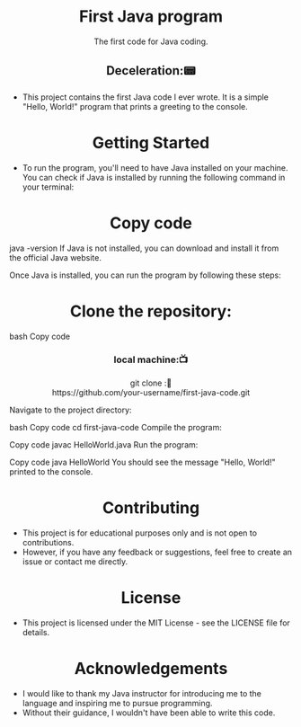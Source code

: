 <h1 align="center">First Java program</h1>
<p align="center">The first code for Java coding.</p>
<h2 align="center">Deceleration:📟</h2>

- This project contains the first Java code I ever wrote. It is a simple "Hello, World!" program that prints a greeting to the console.

<h1 align="center">Getting Started</h1>

- To run the program, you'll need to have Java installed on your machine. You can check if Java is installed by running the following command in your terminal:

<h1 align="center">Copy code</h1>
java -version
If Java is not installed, you can download and install it from the official Java website.

Once Java is installed, you can run the program by following these steps:

<h1 align="center">Clone the repository:</h1>

bash
Copy code
<h3 align=" center" >local machine:📺 </h3>

<p  align=" center" >git clone :📝<br> https://github.com/your-username/first-java-code.git</p>
  
Navigate to the project directory:



bash
Copy code
cd first-java-code
Compile the program:

Copy code
javac HelloWorld.java
Run the program:

Copy code
java HelloWorld
You should see the message "Hello, World!" printed to the console.

<h1 align="center">Contributing</h1>

- This project is for educational purposes only and is not open to contributions. 
- However, if you have any feedback or suggestions, feel free to create an issue or contact me directly.

<h1 align="center">License</h1>

- This project is licensed under the MIT License - see the LICENSE file for details.
<h1 align="center">Acknowledgements</h1>

- I would like to thank my Java instructor for introducing me to the language and inspiring me to pursue programming.
-  Without their guidance, I wouldn't have been able to write this code.
